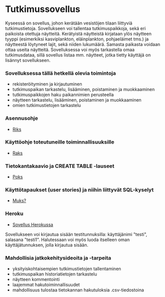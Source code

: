 # Tutkimussovellus

Kyseessä on sovellus, johon kerätään vesistöjen tilaan liittyviä tutkimustietoja. Sovellukseen voi tallentaa tutkimuspaikkoja, sekä eri paikoista otettuja näytteitä. Kerätyistä näytteistä kirjataan ylös näytteen tyyppi (esimerkiksi kasviplankton, eläinplankton, pohjaeläimet tms.) ja näytteestä löytyneet lajit, sekä niiden lukumäärä. Samasta paikasta voidaan ottaa useita näytteitä. Sovelluksessa voi myös tarkastella omaa tutkimusdataa, sillä sovellus listaa mm. näytteet, jotka tietty käyttäjä on lisännyt sovellukseen.

### Sovelluksessa tällä hetkellä olevia toimintoja
- rekisteröityminen ja kirjautuminen
- tutkimuspaikan tarkastelu, lisääminen, poistaminen ja muokkaaminen
- tutkimuspaikkojen haku paikannimien perusteella
- näytteen tarkastelu, lisääminen, poistaminen ja muokkaaminen
- omien tutkimustietojen tarkastelu

### Asennusohje

- [Riks](https://github.com/ansolotli/Tutkimussovellus/blob/master/documentation/asennusohje.md)

### Käyttöohje toteutuneille toiminnallisuuksille

- [Raks](https://github.com/ansolotli/Tutkimussovellus/blob/master/documentation/kayttoohje.md)

### Tietokantakaavio ja CREATE TABLE -lauseet

- [Poks](https://github.com/ansolotli/Tutkimussovellus/blob/master/documentation/tietokanta.md)

### Käyttötapaukset (user stories) ja niihin liittyvät SQL-kyselyt

- [Muks?](https://github.com/ansolotli/Tutkimussovellus/blob/master/documentation/userstories.md)

### Heroku

- [Sovellus Herokussa](https://samplingapp.herokuapp.com/)

Sovellukseen voi kirjautua sisään testitunnuksilla: käyttäjänimi "testi", salasana "testi1".
Halutessaan voi myös luoda itselleen oman käyttäjätunnuksen, jolla kirjautua sisään.

### Mahdollisia jatkokehitysideoita ja -tarpeita
- yksityiskohtaisempien tutkimustietojen tallentaminen
- tutkimuspaikan historiatietojen tarkastelu
- näytteen kommentointi
- laajemmat hakutoiminnallisuudet
- mahdollisuus tulostaa tietokannan hakutuloksia .csv-tiedostoina
